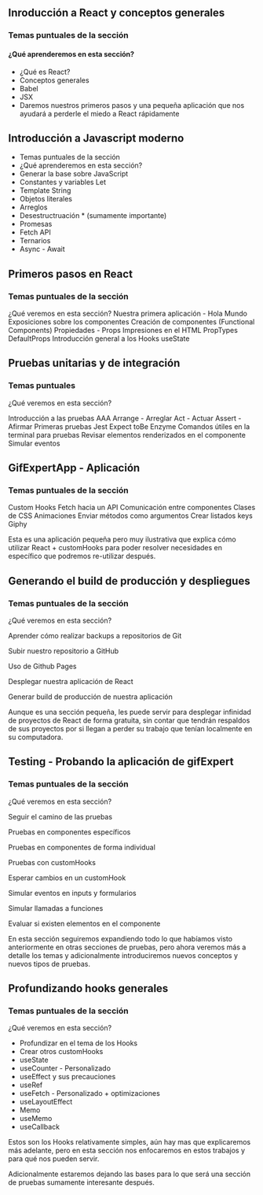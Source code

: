 ## Inroducción a React y conceptos generales

### Temas puntuales de la sección

#### ¿Qué aprenderemos en esta sección?

- ¿Qué es React?
- Conceptos generales
- Babel
- JSX
- Daremos nuestros primeros pasos y una pequeña aplicación que nos ayudará a perderle el miedo a React rápidamente

## Introducción a Javascript moderno

- Temas puntuales de la sección
- ¿Qué aprenderemos en esta sección?
- Generar la base sobre JavaScript
- Constantes y variables Let
- Template String
- Objetos literales
- Arreglos
- Desestructruación * (sumamente importante)
- Promesas
- Fetch API
- Ternarios
- Async - Await

## Primeros pasos en React

### Temas puntuales de la sección

¿Qué veremos en esta sección?
Nuestra primera aplicación - Hola Mundo
Exposiciones sobre los componentes
Creación de componentes (Functional Components)
Propiedades - Props
Impresiones en el HTML
PropTypes
DefaultProps
Introducción general a los Hooks
useState

## Pruebas unitarias y de integración

### Temas puntuales

¿Qué veremos en esta sección?

Introducción a las pruebas
AAA
Arrange - Arreglar
Act - Actuar
Assert - Afirmar
Primeras pruebas
Jest
Expect
toBe
Enzyme
Comandos útiles en la terminal para pruebas
Revisar elementos renderizados en el componente
Simular eventos

## GifExpertApp - Aplicación

### Temas puntuales de la sección

Custom Hooks
Fetch hacia un API
Comunicación entre componentes
Clases de CSS
Animaciones
Enviar métodos como argumentos
Crear listados
keys
Giphy

Esta es una aplicación pequeña pero muy ilustrativa que explica cómo utilizar React + customHooks para poder resolver necesidades en específico que podremos re-utilizar después.

## Generando el build de producción y despliegues 

### Temas puntuales de la sección

¿Qué veremos en esta sección?

Aprender cómo realizar backups a repositorios de Git

Subir nuestro repositorio a GitHub

Uso de Github Pages

Desplegar nuestra aplicación de React

Generar build de producción de nuestra aplicación



Aunque es una sección pequeña, les puede servir para desplegar infinidad de proyectos de React de forma gratuita, sin contar que tendrán respaldos de sus proyectos por si llegan a perder su trabajo que tenían localmente en su computadora.


## Testing - Probando la aplicación de gifExpert

### Temas puntuales de la sección

¿Qué veremos en esta sección?

Seguir el camino de las pruebas

Pruebas en componentes específicos

Pruebas en componentes de forma individual

Pruebas con customHooks

Esperar cambios en un customHook

Simular eventos en inputs y formularios

Simular llamadas a funciones

Evaluar si existen elementos en el componente

En esta sección seguiremos expandiendo todo lo que habíamos visto anteriormente en otras secciones de pruebas, pero ahora veremos más a detalle los temas y adicionalmente introduciremos nuevos conceptos y nuevos tipos de pruebas.

## Profundizando hooks generales

### Temas puntuales de la sección

¿Qué veremos en esta sección?

- Profundizar en el tema de los Hooks
- Crear otros customHooks
- useState
- useCounter - Personalizado
- useEffect y sus precauciones
- useRef
- useFetch - Personalizado + optimizaciones
- useLayoutEffect
- Memo
- useMemo
- useCallback

Estos son los Hooks relativamente simples, aún hay mas que explicaremos más adelante, pero en esta sección nos enfocaremos en estos trabajos y para qué nos pueden servir.

Adicionalmente estaremos dejando las bases para lo que será una sección de pruebas sumamente interesante después.